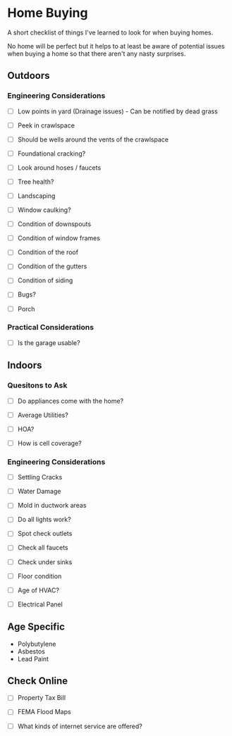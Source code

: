 # Home Buying

A short checklist of things I've learned to look for when buying homes. 

No home will be perfect but it helps to at least be aware of potential issues when buying a home so that there aren't any nasty surprises.


## Outdoors

### Engineering Considerations

- [ ] Low points in yard (Drainage issues) - Can be notified by dead grass

- [ ] Peek in crawlspace

- [ ] Should be wells around the vents of the crawlspace

- [ ] Foundational cracking?

- [ ] Look around hoses / faucets

- [ ] Tree health?

- [ ] Landscaping

- [ ] Window caulking?

- [ ] Condition of downspouts

- [ ] Condition of window frames

- [ ] Condition of the roof

- [ ] Condition of the gutters

- [ ] Condition of siding

- [ ] Bugs?

- [ ] Porch

### Practical Considerations

- [ ] Is the garage usable?

## Indoors

### Quesitons to Ask

- [ ] Do appliances come with the home?

- [ ] Average Utilities?

- [ ] HOA?

- [ ] How is cell coverage?

### Engineering Considerations
- [ ] Settling Cracks

- [ ] Water Damage

- [ ] Mold in ductwork areas

- [ ] Do all lights work?

- [ ] Spot check outlets

- [ ] Check all faucets

- [ ] Check under sinks

- [ ] Floor condition

- [ ] Age of HVAC?

- [ ] Electrical Panel

## Age Specific
- Polybutylene
- Asbestos
- Lead Paint


## Check Online

- [ ] Property Tax Bill

- [ ] FEMA Flood Maps

- [ ] What kinds of internet service are offered?
